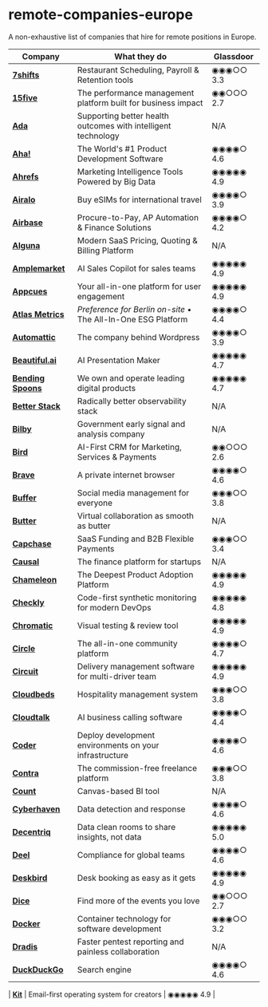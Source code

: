 # remote-companies-europe
A non-exhaustive list of companies that hire for remote positions in Europe.


| Company  | What they do | Glassdoor |
| ------------- | ------------- | ------------- |
| **[7shifts](https://www.7shifts.com/)** | Restaurant Scheduling, Payroll & Retention tools | ◉◉◉○○ 3.3 |
| **[15five](https://www.15five.com/)** | The performance management platform built for business impact | ◉◉○○○ 2.7 |
| **[Ada](https://about.ada.com/careers)** | Supporting better health outcomes with intelligent technology | N/A |
| **[Aha!](https://www.aha.io/)** | The World's #1 Product Development Software | ◉◉◉◉○ 4.6 |
| **[Ahrefs](https://ahrefs.com/)** | Marketing Intelligence Tools Powered by Big Data | ◉◉◉◉◉ 4.9 |
| **[Airalo](https://airalo.com/)** | Buy eSIMs for international travel | ◉◉◉◉○ 3.9  |
| **[Airbase](https://airbase.com/)** | Procure-to-Pay, AP Automation & Finance Solutions | ◉◉◉◉○ 4.2 |
| **[Alguna](https://alguna.io/)** | Modern SaaS Pricing, Quoting & Billing Platform | N/A |
| **[Amplemarket](https://amplemarket.com/)** | AI Sales Copilot for sales teams | ◉◉◉◉◉ 4.9 |
| **[Appcues](https://appcues.com/)** | Your all-in-one platform for user engagement | ◉◉◉◉◉ 4.9 |
| **[Atlas Metrics](https://atlasmetrics.io/)** |*Preference for Berlin on-site* • The All-In-One ESG Platform | ◉◉◉◉○ 4.4 |
| **[Automattic](https://automattic.com/work-with-us/)** | The company behind Wordpress | ◉◉◉◉○ 3.9 |
| **[Beautiful.ai](https://beautiful.ai/work-with-us/)** | AI Presentation Maker | ◉◉◉◉◉ 4.7 |
| **[Bending Spoons](https://bendingspoons.com/)** | We own and operate leading digital products | ◉◉◉◉◉ 4.7 |
| **[Better Stack](https://betterstack.com/)** | Radically better observability stack | N/A |
| **[Bilby](https://bilby.ai/)** | Government early signal and analysis company | N/A |
| **[Bird](https://bird.com/)** | AI-First CRM for Marketing, Services & Payments | ◉◉○○○ 2.6 |
| **[Brave](https://brave.com/careers/)** | A private internet browser | ◉◉◉◉○ 4.6 |
| **[Buffer](https://buffer.com/)** | Social media management for everyone | ◉◉◉○○ 3.8 |
| **[Butter](https://butter.us/)** | Virtual collaboration as smooth as butter | N/A |
| **[Capchase](https://capchase.com/)** | SaaS Funding and B2B Flexible Payments | ◉◉◉○○ 3.4 |
| **[Causal](https://causal.app/)** | The finance platform for startups | N/A |
| **[Chameleon](https://chameleon.io/)** | The Deepest Product Adoption Platform | ◉◉◉◉◉ 4.9 |
| **[Checkly](https://www.checklyhq.com/)** | Code-first synthetic monitoring for modern DevOps | ◉◉◉◉◉ 4.8 |
| **[Chromatic](https://www.chromatic.com/)** | Visual testing & review tool | ◉◉◉◉◉ 4.9 |
| **[Circle](https://circle.so/)** | The all-in-one community platform | ◉◉◉◉○ 4.7 |
| **[Circuit](https://getcircuit.com/)** | Delivery management software for multi-driver team | ◉◉◉◉◉ 4.9 |
| **[Cloudbeds](https://www.cloudbeds.com/)** | Hospitality management system | ◉◉◉○○ 3.8 |
| **[Cloudtalk](https://www.cloudtalk.io/careers/)** | AI business calling software | ◉◉◉◉○ 4.4 |
| **[Coder](https://www.coder.com/careers/)** | Deploy development environments on your infrastructure | ◉◉◉◉○ 4.6 |
| **[Contra](https://www.contra.com/careers/)** | The commission-free freelance platform | ◉◉◉○○ 3.8 |
| **[Count](https://www.count.co/)** | Canvas-based BI tool | N/A |
| **[Cyberhaven](https://www.cyberhaven.com/)** | Data detection and response | ◉◉◉◉○ 4.6 |
| **[Decentriq](https://www.decentriq.com/)** | Data clean rooms to share insights, not data | ◉◉◉◉◉ 5.0 |
| **[Deel](https://www.deel.com/careers/)** | Compliance for global teams | ◉◉◉◉○ 4.6 |
| **[Deskbird](https://www.deskbird.com/)** | Desk booking as easy as it gets | ◉◉◉◉◉ 4.9 |
| **[Dice](https://www.dice.fm/jobs/)** | Find more of the events you love | ◉◉○○○ 2.7 |
| **[Docker](https://www.docker.com/careers/)** | Container technology for software development | ◉◉◉○○ 3.2 |
| **[Dradis](https://www.dradis.com/careers/)** | Faster pentest reporting and painless collaboration | N/A |
| **[DuckDuckGo](https://www.duckduckgo.com/hiring/)** | Search engine | ◉◉◉◉○ 4.6 |


| **[Kit](https://www.kit.com/careers/)** | Email-first operating system for creators | ◉◉◉◉◉ 4.9 |
